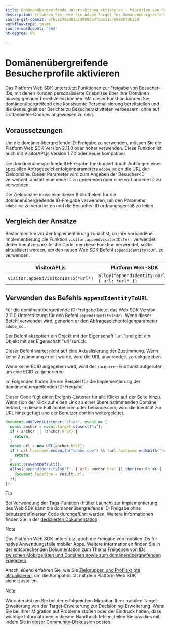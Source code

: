 ```yaml
---
title: Domänenübergreifende Unterstützung aktivieren - Migration von der Adobe Target zur Adobe Journey Optimizer - Decisioning Mobile-Erweiterung
description: Erfahren Sie, wie Sie Adobe Target für domänenübergreifende und mobile Apps mithilfe des Experience Platform Web SDK für Webbrowser-Szenarien konfigurieren.
source-git-commit: afbc8248ad81a5d9080a4fdba1167e09bbf3b33d
workflow-type: tm+mt
source-wordcount: '464'
ht-degree: 0%

---
```


# Domänenübergreifende Besucherprofile aktivieren

Das Platform Web SDK unterstützt Funktionen zur Freigabe von Besucher-IDs, mit denen Kunden personalisierte Erlebnisse über Ihre Domänen hinweg genauer bereitstellen können. Mit dieser Funktion können Sie domänenübergreifend eine konsistente Personalisierung bereitstellen und die Genauigkeit der Berichte zu Besucheraktivitäten verbessern, ohne auf Drittanbieter-Cookies angewiesen zu sein.

## Voraussetzungen

Um die domänenübergreifende ID-Freigabe zu verwenden, müssen Sie die Platform Web SDK-Version 2.11.0 oder höher verwenden. Diese Funktion ist auch mit VisitorAPI.js Version 1.7.0 oder neuer kompatibel.

Die domänenübergreifende ID-Freigabe funktioniert durch Anhängen eines speziellen Abfragezeichenfolgenparameters `adobe_mc` an die URL der Zieldomäne. Dieser Parameter wird zum Angeben der Besucher-ID verwendet, anstatt eine neue ID zu generieren oder eine vorhandene ID zu verwenden.

Die Zieldomäne muss eine dieser Bibliotheken für die domänenübergreifende ID-Freigabe verwenden, um den Parameter `adobe_mc` zu verarbeiten und die Besucher-ID ordnungsgemäß zu teilen.

## Vergleich der Ansätze

Bestimmen Sie vor der Implementierung zunächst, ob Ihre vorhandene Implementierung die Funktion `visitor.appendVisitorIDsTo()` verwendet. Jeder benutzerspezifische Code, der diese Funktion verwendet, sollte aktualisiert werden, um den neuen Web SDK-Befehl `appendIdentityToUrl` zu verwenden.

| VisitorAPI.js | Platform Web-SDK |
| --- | --- |
| `visitor.appendVisitorIDsTo(*url*)` | `alloy("appendIdentityToUrl", { url: *url* })` |

## Verwenden des Befehls `appendIdentityToURL`

Für die domänenübergreifende ID-Freigabe bietet das Web SDK Version 2.11.0 Unterstützung für den Befehl `appendIdentityToUrl`. Wenn dieser Befehl verwendet wird, generiert er den Abfragezeichenfolgenparameter `adobe_mc` .

Der Befehl akzeptiert ein Objekt mit der Eigenschaft &quot;`url`&quot;und gibt ein Objekt mit der Eigenschaft &quot;url&quot;zurück.

Dieser Befehl wartet nicht auf eine Aktualisierung der Zustimmung. Wenn keine Zustimmung erteilt wurde, wird die URL unverändert zurückgegeben.

Wenn keine ECID angegeben wird, wird der `/acquire` -Endpunkt aufgerufen, um eine ECID zu generieren.

Im Folgenden finden Sie ein Beispiel für die Implementierung der domänenübergreifenden ID-Freigabe.

Dieser Code fügt einen Ereignis-Listener für alle Klicks auf der Seite hinzu. Wenn sich der Klick auf einen Link zu einer übereinstimmenden Domäne befand, in diesem Fall adobe.com oder behance.com, wird die Identität zur URL hinzugefügt und der Benutzer dorthin weitergeleitet.

```Javascript
document.addEventListener("click", event => {
  const anchor = event.target.closest("a");
  if (!anchor || !anchor.href) {
    return;
  }
  const url = new URL(anchor.href);
  if (!url.hostname.endsWith("adobe.com") && !url.hostname.endsWith("behance.com")) {
    return;
  }
  event.preventDefault();
  alloy("appendIdentityToUrl", { url: anchor.href }).then(result => {
    document.location = result.url;
  });
});
```

>[!TIP]
>
>Bei Verwendung der Tags-Funktion (früher Launch) zur Implementierung des Web SDK kann die domänenübergreifende ID-Freigabe ohne benutzerdefinierten Code durchgeführt werden. Weitere Informationen finden Sie in der [dedizierten Dokumentation](https://experienceleague.adobe.com/docs/experience-platform/edge/identity/id-sharing.html#tags-extension) .

>[!NOTE]
>
>Das Platform Web SDK unterstützt auch die Freigabe von mobilen IDs für native Anwendungsfälle mobiler Apps. Weitere Informationen finden Sie in der entsprechenden Dokumentation zum Thema [Freigeben von IDs zwischen Mobilgeräten und Domänen sowie zum domänenübergreifenden Freigeben](https://experienceleague.adobe.com/docs/experience-platform/edge/identity/id-sharing.html).

Anschließend erfahren Sie, wie Sie [Zielgruppen und Profilskripte aktualisieren](update-audiences.md), um die Kompatibilität mit dem Platform Web SDK sicherzustellen.

>[!NOTE]
>
>Wir unterstützen Sie bei der erfolgreichen Migration Ihrer mobilen Target-Erweiterung von der Target-Erweiterung zur Decisioning-Erweiterung. Wenn Sie bei Ihrer Migration auf Probleme stoßen oder der Eindruck haben, dass wichtige Informationen in diesem Handbuch fehlen, teilen Sie uns dies mit, indem Sie in [dieser Community-Diskussion](https://experienceleaguecommunities.adobe.com/t5/adobe-experience-platform-data/tutorial-discussion-migrate-target-from-at-js-to-web-sdk/m-p/575587#M463) posten.
